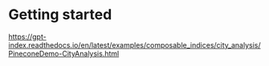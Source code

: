 # Getting started

https://gpt-index.readthedocs.io/en/latest/examples/composable_indices/city_analysis/PineconeDemo-CityAnalysis.html
